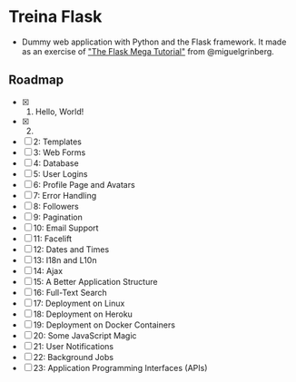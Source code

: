 # Treina Flask

- Dummy web application with Python and the Flask framework. It made as an exercise of ["The Flask Mega Tutorial"](https://blog.miguelgrinberg.com/post/the-flask-mega-tutorial-part-i-hello-world) from @miguelgrinberg.

## Roadmap

- [x] 1. Hello, World!
- [x] 2.
- [ ] 2: Templates
- [ ] 3: Web Forms
- [ ] 4: Database
- [ ] 5: User Logins
- [ ] 6: Profile Page and Avatars
- [ ] 7: Error Handling
- [ ] 8: Followers
- [ ] 9: Pagination
- [ ] 10: Email Support
- [ ] 11: Facelift
- [ ] 12: Dates and Times
- [ ] 13: I18n and L10n
- [ ] 14: Ajax
- [ ] 15: A Better Application Structure
- [ ] 16: Full-Text Search
- [ ] 17: Deployment on Linux
- [ ] 18: Deployment on Heroku
- [ ] 19: Deployment on Docker Containers
- [ ] 20: Some JavaScript Magic
- [ ] 21: User Notifications
- [ ] 22: Background Jobs
- [ ] 23: Application Programming Interfaces (APIs)
